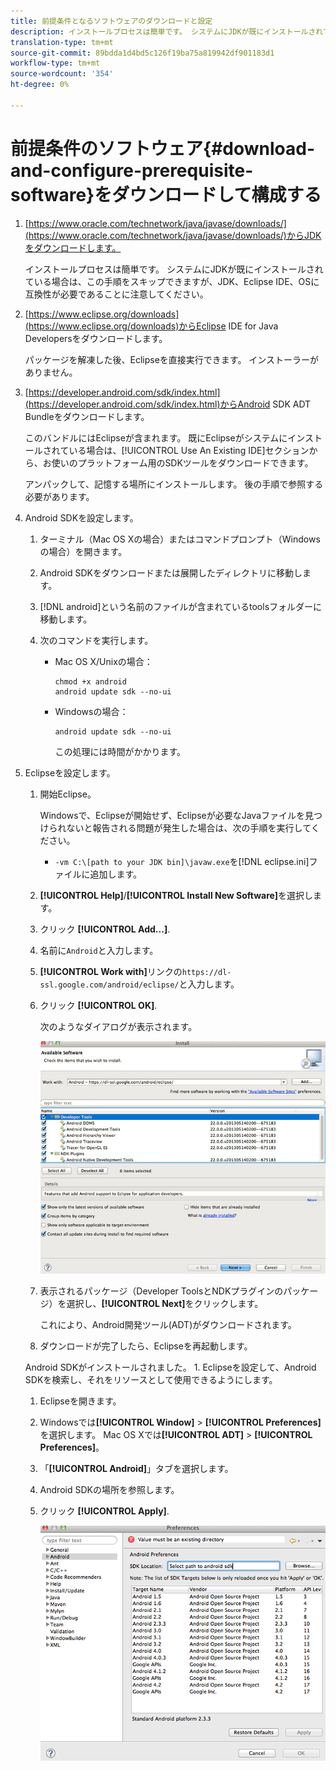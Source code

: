 ```yaml
---
title: 前提条件となるソフトウェアのダウンロードと設定
description: インストールプロセスは簡単です。 システムにJDKが既にインストールされている場合は、この手順をスキップできますが、JDK、Eclipse IDE、OSに互換性が必要であることに注意してください。
translation-type: tm+mt
source-git-commit: 89bdda1d4bd5c126f19ba75a819942df901183d1
workflow-type: tm+mt
source-wordcount: '354'
ht-degree: 0%

---
```



# 前提条件のソフトウェア{#download-and-configure-prerequisite-software}をダウンロードして構成する

1. [https://www.oracle.com/technetwork/java/javase/downloads/](https://www.oracle.com/technetwork/java/javase/downloads/)からJDKをダウンロードします。

   インストールプロセスは簡単です。 システムにJDKが既にインストールされている場合は、この手順をスキップできますが、JDK、Eclipse IDE、OSに互換性が必要であることに注意してください。
1. [https://www.eclipse.org/downloads](https://www.eclipse.org/downloads)からEclipse IDE for Java Developersをダウンロードします。

   パッケージを解凍した後、Eclipseを直接実行できます。 インストーラーがありません。
1. [https://developer.android.com/sdk/index.html](https://developer.android.com/sdk/index.html)からAndroid SDK ADT Bundleをダウンロードします。

   このバンドルにはEclipseが含まれます。 既にEclipseがシステムにインストールされている場合は、[!UICONTROL Use An Existing IDE]セクションから、お使いのプラットフォーム用のSDKツールをダウンロードできます。

   アンパックして、記憶する場所にインストールします。 後の手順で参照する必要があります。
1. Android SDKを設定します。
   1. ターミナル（Mac OS Xの場合）またはコマンドプロンプト（Windowsの場合）を開きます。
   1. Android SDKをダウンロードまたは展開したディレクトリに移動します。
   1. [!DNL android]という名前のファイルが含まれているtoolsフォルダーに移動します。
   1. 次のコマンドを実行します。

      * Mac OS X/Unixの場合：

         ```
         chmod +x android 
         android update sdk --no-ui
         ```

      * Windowsの場合：

         ```
         android update sdk --no-ui
         ```

         この処理には時間がかかります。

1. Eclipseを設定します。
   1. 開始Eclipse。

      Windowsで、Eclipseが開始せず、Eclipseが必要なJavaファイルを見つけられないと報告される問題が発生した場合は、次の手順を実行してください。

      * `-vm C:\[path to your JDK bin]\javaw.exe`を[!DNL eclipse.ini]ファイルに追加します。
   1. **[!UICONTROL Help]**/**[!UICONTROL Install New Software]**&#x200B;を選択します。
   1. クリック **[!UICONTROL Add...]**.
   1. 名前に`Android`と入力します。
   1. **[!UICONTROL Work with]**&#x200B;リンクの`https://dl-ssl.google.com/android/eclipse/`と入力します。
   1. クリック **[!UICONTROL OK]**.

      次のようなダイアログが表示されます。

      ![](assets/available_software.jpg)

   1. 表示されるパッケージ（Developer ToolsとNDKプラグインのパッケージ）を選択し、**[!UICONTROL Next]**&#x200B;をクリックします。

      これにより、Android開発ツール(ADT)がダウンロードされます。
   1. ダウンロードが完了したら、Eclipseを再起動します。

   Android SDKがインストールされました。 1. Eclipseを設定して、Android SDKを検索し、それをリソースとして使用できるようにします。
   1. Eclipseを開きます。
   1. Windowsでは&#x200B;**[!UICONTROL Window]** > **[!UICONTROL Preferences]**&#x200B;を選択します。 Mac OS Xでは&#x200B;**[!UICONTROL ADT]** > **[!UICONTROL Preferences]**。
   1. 「**[!UICONTROL Android]**」タブを選択します。
   1. Android SDKの場所を参照します。
   1. クリック **[!UICONTROL Apply]**.

      ![ステップの結果](assets/ss2.jpg)


